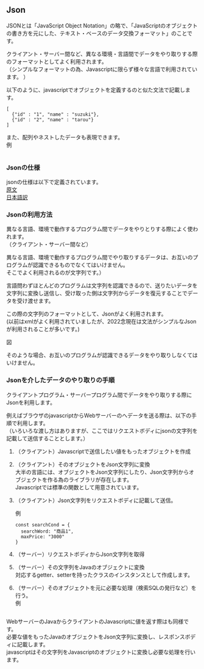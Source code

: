 ## Json
JSONとは「JavaScript Object Notation」の略で、「JavaScriptのオブジェクトの書き方を元にした、テキスト・ベースのデータ交換フォーマット」のことです。  

クライアント・サーバー間など、異なる環境・言語間でデータをやり取りする際のフォーマットとしてよく利用されます。  
（シンプルなフォーマットの為、Javascriptに限らず様々な言語で利用されています。 ）  

以下のように、javascriptでオブジェクトを定義するのと似た文法で記載します。  
```
[
  {"id" : "1", "name" : "suzuki"},
  {"id" : "2", "name" : "tarou"}
]
```  

また、配列やネストしたデータも表現できます。  
例  
```json

```

### Jsonの仕様
jsonの仕様は以下で定義されています。  
[原文](https://www.rfc-editor.org/rfc/rfc8259)  
[日本語訳](https://www.asahi-net.or.jp/~ax2s-kmtn/internet/rfc8259j.html)  


### Jsonの利用方法
異なる言語、環境で動作するプログラム間でデータをやりとりする際によく使われます。  
（クライアント・サーバー間など）  

異なる言語、環境で動作するプログラム間でやり取りするデータは、お互いのプログラムが認識できるものでなくてはいけません。  
そこでよく利用されるのが文字列です。）  

言語問わずほとんどのプログラムは文字列を認識できるので、送りたいデータを文字列に変換し送信し、受け取った側は文字列からデータを復元することでデータを受け渡せます。  

この際の文字列のフォーマットとして、Jsonがよく利用されます。  
(以前はxmlがよく利用されていましたが、2022念現在は文法がシンプルなJsonが利用されることが多いです。)  


図  


そのような場合、お互いのプログラムが認識できるデータをやり取りしなくてはいけません。  

### Jsonを介したデータのやり取りの手順
クライアントプログラム・サーバープログラム間でデータをやり取りする際にJsonを利用します。  

例えばブラウザのjavascriptからWebサーバーのへデータを送る際は、以下の手順で利用します。  
（いろいろな渡し方はありますが、ここではリクエストボディにjsonの文字列を記載して送信することとします。）

1. （クライアント）Javascriptで送信したい値をもったオブジェクトを作成


1. （クライアント）そのオブジェクトをJson文字列に変換  
大半の言語には、オブジェクトをJson文字列にしたり、Json文字列からオブジェクトを作る為のライブラリが存在します。  
Javascriptでは標準の関数として用意されています。  

1. （クライアント）Json文字列をリクエストボディに記載して送信。  
     
   例  
   ```
   const searchCond = {
     searchWord: "商品1",
     maxPrice: "3000"
   }
   ```
  
  
1. （サーバー）リクエストボディからJson文字列を取得

1. （サーバー）その文字列をJavaのオブジェクトに変換  
対応するgetter、setterを持ったクラスのインスタンスとして作成します。  

1. （サーバー）そのオブジェクトを元に必要な処理（検索SQLの発行など）を行う。  
   例  
   ```

   ```

WebサーバーのJavaからクライアントのJavascriptに値を返す際はも同様です。  
必要な値をもったJavaのオブジェクトをJson文字列に変換し、レスポンスボディに記載します。  
javascriptはその文字列をJavascriptのオブジェクトに変換し必要な処理を行います。 



